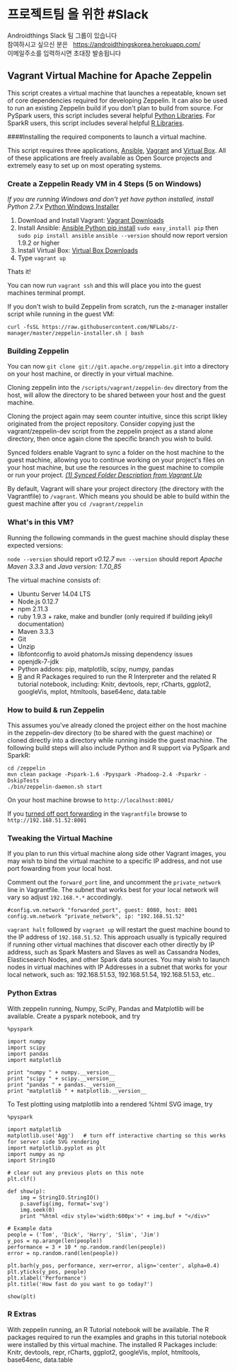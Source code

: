 <!--
Licensed under the Apache License, Version 2.0 (the "License");
you may not use this file except in compliance with the License.
You may obtain a copy of the License at

http://www.apache.org/licenses/LICENSE-2.0

Unless required by applicable law or agreed to in writing, software
distributed under the License is distributed on an "AS IS" BASIS,
WITHOUT WARRANTIES OR CONDITIONS OF ANY KIND, either express or implied.
See the License for the specific language governing permissions and
limitations under the License.
-->

# 프로젝트팀 을 위한 #Slack  
Androidthings Slack 팀 그룹이 있습니다  
참여하시고 싶으신 분은  
https://androidthingskorea.herokuapp.com/  
이메일주소를 입력하시면 초대장 발송됩니다  

## Vagrant Virtual Machine for Apache Zeppelin
  
This script creates a virtual machine that launches a repeatable, known set of core dependencies required for developing Zeppelin.  It can also be used to run an existing Zeppelin build if you don't plan to build from source.
For PySpark users, this script includes several helpful [Python Libraries](#python-extras).
For SparkR users, this script includes several helpful [R Libraries](#r-extras).
 
####Installing the required components to launch a virtual machine.

This script requires three applications, [Ansible](http://docs.ansible.com/ansible/intro_installation.html#latest-releases-via-pip "Ansible"), [Vagrant](http://www.vagrantup.com "Vagrant") and [Virtual Box](https://www.virtualbox.org/ "Virtual Box").  All of these applications are freely available as Open Source projects and extremely easy to set up on most operating systems.

### Create a Zeppelin Ready VM in 4 Steps (5 on Windows)

*If you are running Windows and don't yet have python installed, install Python 2.7.x*  [Python Windows Installer](https://www.python.org/downloads/release/python-2710/)

1. Download and Install Vagrant:  [Vagrant Downloads](http://www.vagrantup.com/downloads)
2. Install Ansible:  [Ansible Python pip install](http://docs.ansible.com/ansible/intro_installation.html#latest-releases-via-pip)
`sudo easy_install pip` then 
`sudo pip install ansible`
`ansible --version` should now report version 1.9.2 or higher
3. Install Virtual Box: [Virtual Box Downloads](https://www.virtualbox.org/ "Virtual Box")
4. Type `vagrant up`

Thats it!

You can now run `vagrant ssh` and this will place you into the guest machines terminal prompt.

If you don't wish to build Zeppelin from scratch, run the z-manager installer script while running in the guest VM:

```
curl -fsSL https://raw.githubusercontent.com/NFLabs/z-manager/master/zeppelin-installer.sh | bash
```



### Building Zeppelin

You can now `git clone git://git.apache.org/zeppelin.git` into a directory on your host machine, or directly in your virtual machine.

Cloning zeppelin into the `/scripts/vagrant/zeppelin-dev` directory from the host, will allow the directory to be shared between your host and the guest machine.

Cloning the project again may seem counter intuitive, since this script likley originated from the project repository.  Consider copying just the vagrant/zeppelin-dev script from the zeppelin project as a stand alone directory, then once again clone the specific branch you wish to build.

Synced folders enable Vagrant to sync a folder on the host machine to the guest machine, allowing you to continue working on your project's files on your host machine, but use the resources in the guest machine to compile or run your project. _[(1) Synced Folder Description from Vagrant Up](https://docs.vagrantup.com/v2/synced-folders/index.html)_

By default, Vagrant will share your project directory (the directory with the Vagrantfile) to `/vagrant`.  Which means you should be able to build within the guest machine after you 
`cd /vagrant/zeppelin`


### What's in this VM?

Running the following commands in the guest machine should display these expected versions:

`node --version` should report *v0.12.7*
`mvn --version` should report *Apache Maven 3.3.3* and *Java version: 1.7.0_85*


The virtual machine consists of:

 - Ubuntu Server 14.04 LTS
 - Node.js 0.12.7
 - npm 2.11.3
 - ruby 1.9.3 + rake, make and bundler (only required if building jekyll documentation)
 - Maven 3.3.3
 - Git
 - Unzip
 - libfontconfig to avoid phatomJs missing dependency issues
 - openjdk-7-jdk
 - Python addons: pip, matplotlib, scipy, numpy, pandas
 - [R](https://www.r-project.org/) and R Packages required to run the R Interpreter and the related R tutorial notebook, including:  Knitr, devtools, repr, rCharts, ggplot2, googleVis, mplot, htmltools, base64enc, data.table
 
### How to build & run Zeppelin

This assumes you've already cloned the project either on the host machine in the zeppelin-dev directory (to be shared with the guest machine) or cloned directly into a directory while running inside the guest machine.  The following build steps will also include Python and R support via PySpark and SparkR:

```
cd /zeppelin
mvn clean package -Pspark-1.6 -Ppyspark -Phadoop-2.4 -Psparkr -DskipTests
./bin/zeppelin-daemon.sh start
```

On your host machine browse to `http://localhost:8001/`

If you [turned off port forwarding](#tweaking-the-virtual-machine) in the `Vagrantfile` browse to `http://192.168.51.52:8001`


### Tweaking the Virtual Machine

If you plan to run this virtual machine along side other Vagrant images, you may wish to bind the virtual machine to a specific IP address, and not use port fowarding from your local host.

Comment out the `forward_port` line, and uncomment the `private_network` line in Vagrantfile.  The subnet that works best for your local network will vary so adjust `192.168.*.*` accordingly.

```
#config.vm.network "forwarded_port", guest: 8080, host: 8001
config.vm.network "private_network", ip: "192.168.51.52"
```

`vagrant halt` followed by `vagrant up` will restart the guest machine bound to the IP address of `192.168.51.52`.
This approach usually is typically required if running other virtual machines that discover each other directly by IP address, such as Spark Masters and Slaves as well as Cassandra Nodes, Elasticsearch Nodes, and other Spark data sources.  You may wish to launch nodes in virtual machines with IP Addresses in a subnet that works for your local network, such as: 192.168.51.53, 192.168.51.54, 192.168.51.53, etc..


### Python Extras

With zeppelin running, Numpy, SciPy, Pandas and Matplotlib will be available.  Create a pyspark notebook, and try

```
%pyspark

import numpy
import scipy
import pandas
import matplotlib

print "numpy " + numpy.__version__ 
print "scipy " + scipy.__version__
print "pandas " + pandas.__version__
print "matplotlib " + matplotlib.__version__
```

To Test plotting using matplotlib into a rendered %html SVG image, try

```
%pyspark

import matplotlib
matplotlib.use('Agg')   # turn off interactive charting so this works for server side SVG rendering
import matplotlib.pyplot as plt
import numpy as np
import StringIO

# clear out any previous plots on this note
plt.clf()

def show(p):
    img = StringIO.StringIO()
    p.savefig(img, format='svg')
    img.seek(0)
    print "%html <div style='width:600px'>" + img.buf + "</div>"

# Example data
people = ('Tom', 'Dick', 'Harry', 'Slim', 'Jim')
y_pos = np.arange(len(people))
performance = 3 + 10 * np.random.rand(len(people))
error = np.random.rand(len(people))

plt.barh(y_pos, performance, xerr=error, align='center', alpha=0.4)
plt.yticks(y_pos, people)
plt.xlabel('Performance')
plt.title('How fast do you want to go today?')

show(plt)
``` 

### R Extras

With zeppelin running, an R Tutorial notebook will be available.  The R packages required to run the examples and graphs in this tutorial notebook were installed by this virtual machine.
The installed R Packages include: Knitr, devtools, repr, rCharts, ggplot2, googleVis, mplot, htmltools, base64enc, data.table
